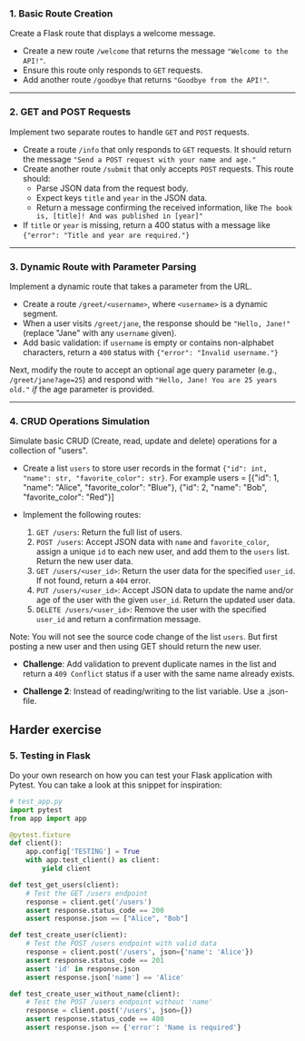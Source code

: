 ### 1. Basic Route Creation

Create a Flask route that displays a welcome message.

- Create a new route `/welcome` that returns the message `"Welcome to the API!"`.
- Ensure this route only responds to `GET` requests.
- Add another route `/goodbye` that returns `"Goodbye from the API!"`.

---

### 2. GET and POST Requests

Implement two separate routes to handle `GET` and `POST` requests.

- Create a route `/info` that only responds to `GET` requests. It should return the message `"Send a POST request with your name and age."`
- Create another route `/submit` that only accepts `POST` requests. This route should:
  - Parse JSON data from the request body.
  - Expect keys `title` and `year` in the JSON data.
  - Return a message confirming the received information, like `The book is, [title]! And was published in [year]"`
- If `title` or `year` is missing, return a 400 status with a message like `{"error": "Title and year are required."}`

---

### 3. Dynamic Route with Parameter Parsing

Implement a dynamic route that takes a parameter from the URL.

- Create a route `/greet/<username>`, where `<username>` is a dynamic segment.
- When a user visits `/greet/jane`, the response should be `"Hello, Jane!"` (replace "Jane" with any `username` given).
- Add basic validation: if `username` is empty or contains non-alphabet characters, return a `400` status with `{"error": "Invalid username."}`

Next, modify the route to accept an optional age query parameter (e.g., `/greet/jane?age=25`) and respond with `"Hello, Jane! You are 25 years old."` _if_ the age parameter is provided.

---

### 4. CRUD Operations Simulation

Simulate basic CRUD (Create, read, update and delete) operations for a collection of "users".

- Create a list `users` to store user records in the format `{"id": int, "name": str, "favorite_color": str}`.
For example users = [{"id": 1, "name": "Alice", "favorite_color": "Blue"}, {"id": 2, "name": "Bob", "favorite_color": "Red"}]
- Implement the following routes:

  1. `GET /users`: Return the full list of users.
  2. `POST /users`: Accept JSON data with `name` and `favorite_color`, assign a unique `id` to each new user, and add them to the `users` list. Return the new user data.
  3. `GET /users/<user_id>`: Return the user data for the specified `user_id`. If not found, return a `404` error.
  4. `PUT /users/<user_id>`: Accept JSON data to update the name and/or age of the user with the given `user_id`. Return the updated user data.
  5. `DELETE /users/<user_id>`: Remove the user with the specified `user_id` and return a confirmation message.

Note: You will not see the source code change of the list `users`. But first posting a new user and then using GET should return the new user.
- **Challenge**: Add validation to prevent duplicate names in the list and return a `409 Conflict` status if a user with the same name already exists.

- **Challenge 2**: Instead of reading/writing to the list variable. Use a .json-file.


## Harder exercise

### 5. Testing in Flask

Do your own research on how you can test your Flask application with Pytest. You can take a look at this snippet for inspiration:

```python
# test_app.py
import pytest
from app import app

@pytest.fixture
def client():
    app.config['TESTING'] = True
    with app.test_client() as client:
        yield client

def test_get_users(client):
    # Test the GET /users endpoint
    response = client.get('/users')
    assert response.status_code == 200
    assert response.json == ["Alice", "Bob"] 

def test_create_user(client):
    # Test the POST /users endpoint with valid data
    response = client.post('/users', json={'name': 'Alice'})
    assert response.status_code == 201
    assert 'id' in response.json
    assert response.json['name'] == 'Alice'

def test_create_user_without_name(client):
    # Test the POST /users endpoint without 'name'
    response = client.post('/users', json={})
    assert response.status_code == 400
    assert response.json == {'error': 'Name is required'}
```
